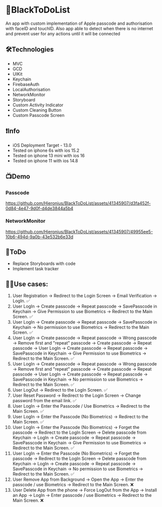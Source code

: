 # 📝BlackToDoList
An app with custom implementation of Apple passcode and authorisation with faceID and touchID.
Also app able to detect when there is no internet and prevent user for any actions until it will be connected

## 🛠Technologies
- MVC
- GCD
- UIKit
- Keychain
- FirebaseAuth
- LocalAuthorisation
- NetworkMonitor
- Storyboard
- Custom Activity Indicator
- Custom Cleaning Button
- Custom Passcode Screen

## ❗️Info
- iOS Deployment Target - 13.0
- Tested on iphone 6s with ios 15.2
- Tested on iphone 13 mini with ios 16
- Tested on iphone 11 with ios 14.8

## 📺Demo

### Passcode
https://github.com/Hieronius/BlackToDoList/assets/41345907/d3fa452f-0d84-4e47-9d0f-d4de3844a5b4

### NetworkMonitor
https://github.com/Hieronius/BlackToDoList/assets/41345907/49955ee5-10b6-494d-9a0b-43e532b6e33d

## 📌ToDo
- Replace Storyboards with code
- Implement task tracker

## 👱‍♂️Use cases:

1. User Registration -> Redirect to the Login Screen -> Email Verification -> LogIn. ✅
2. User LogIn -> Create passcode -> Repeat passcode -> SavePasscode in Keychain -> Give Permission to use Biometrics -> Redirect to the Main Screen. ✅
3. User LogIn -> Create passcode -> Repeat passcode -> SavePasscode in Keychain -> No permission to use Biometrics -> Redirect to the Main Screen. ✅
4. User LogIn -> Create passcode -> Repeat passcode -> Wrong passcode -> Remove first and "repeat" passcode -> Create passcode -> Repeat passcode -> User LogIn -> Create passcode -> Repeat passcode -> SavePasscode in Keychain -> Give Permission to use Biometrics -> Redirect to the Main Screen. ✅
5. User LogIn -> Create passcode -> Repeat passcode -> Wrong passcode -> Remove first and "repeat" passcode -> Create passcode -> Repeat passcode -> User LogIn -> Create passcode -> Repeat passcode -> SavePasscode in Keychain -> No permission to use Biometrics -> Redirect to the Main Screen. ✅
6. User LogOut -> Redirect to the LogIn Screen. ✅
7. User Reset Password -> Redirect to the Login Screen -> Change password from the email link. ✅
8. User LogIn -> Enter the Passcode / Use Biometrics -> Redirect to the Main Screen. ✅
9. User LogIn -> Enter the Passcode (No Biometrics) -> Redirect to the Main Screen. ✅
10. User LogIn -> Enter the Passcode (No Biometrics) -> Forget the passcode -> Redirect to the LogIn Screen -> Delete passcode from Keychain -> LogIn -> Create passcode -> Repeat passcode -> SavePasscode in Keychain -> Give Permission to use Biometrics -> Redirect to the Main Screen. ✅
11. User LogIn -> Enter the Passcode (No Biometrics) -> Forget the passcode -> Redirect to the LogIn Screen -> Delete passcode from Keychain -> LogIn -> Create passcode -> Repeat passcode -> SavePasscode in Keychain -> No permission to use Biometrics -> Redirect to the Main Screen. ✅
12. User Remove App from Background -> Open the App -> Enter the passcode / use Biometrics -> Redirect to the Main Screen. ❌
13. User Delete App from the phone -> Force LogOut from the App -> Install an App -> LogIn -> Enter passcode / use Biometrics -> Redirect to the Main Screen. ❌
